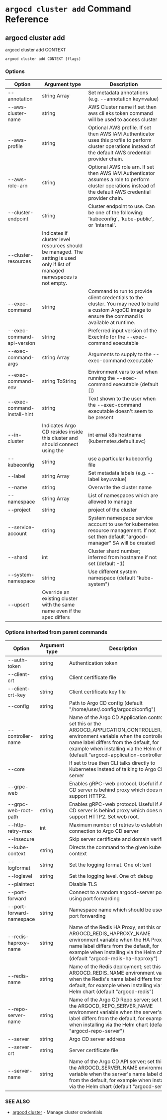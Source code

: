 # `argocd cluster add` Command Reference

## argocd cluster add

argocd cluster add CONTEXT

```
argocd cluster add CONTEXT [flags]
```

### Options

| Option | Argument type | Description |
| ---------------- | ------ | ---- |
| --annotation | string Array| Set metadata annotations (e.g. --annotation key=value) |
| --aws-cluster-name | string | AWS Cluster name if set then aws cli eks token command will be used to access cluster |
| --aws-profile | string | Optional AWS profile. If set then AWS IAM Authenticator uses this profile to perform cluster operations instead of the default AWS credential provider chain. |
| --aws-role-arn | string | Optional AWS role arn. If set then AWS IAM Authenticator assumes a role to perform cluster operations instead of the default AWS credential provider chain. |
| --cluster-endpoint | string | Cluster endpoint to use. Can be one of the following: 'kubeconfig', 'kube-public', or 'internal'. |
| --cluster-resources| Indicates if cluster level resources should be managed. The setting is used only if list of managed namespaces is not empty. |
| --exec-command | string | Command to run to provide client credentials to the cluster. You may need to build a custom ArgoCD image to ensure the command is available at runtime. |
| --exec-command-api-version | string | Preferred input version of the ExecInfo for the --exec-command executable |
| --exec-command-args | string Array| Arguments to supply to the --exec-command executable |
| --exec-command-env | string ToString| Environment vars to set when running the --exec-command executable (default []) |
| --exec-command-install-hint | string | Text shown to the user when the --exec-command executable doesn't seem to be present |
| --in-cluster| Indicates Argo CD resides inside this cluster and should connect using the | int ernal k8s hostname (kubernetes.default.svc) |
| --kubeconfig | string | use a particular kubeconfig file |
| --label | string Array| Set metadata labels (e.g. --label key=value) |
| --name | string | Overwrite the cluster name |
| --namespace | string Array| List of namespaces which are allowed to manage |
| --project | string | project of the cluster |
| --service-account | string | System namespace service account to use for kubernetes resource management. If not set then default "argocd-manager" SA will be created |
| --shard | int | Cluster shard number; inferred from hostname if not set (default -1) |
| --system-namespace | string | Use different system namespace (default "kube-system") |
| --upsert| Override an existing cluster with the same name even if the spec differs |

### Options inherited from parent commands

| Option | Argument type | Description |
| ---------------- | ------ | ---- |
| --auth-token | string | Authentication token |
| --client-crt | string | Client certificate file |
| --client-crt-key | string | Client certificate key file |
| --config | string | Path to Argo CD config (default "/home/user/.config/argocd/config") |
| --controller-name | string | Name of the Argo CD Application controller; set this or the ARGOCD_APPLICATION_CONTROLLER_NAME environment variable when the controller's name label differs from the default, for example when installing via the Helm chart (default "argocd-application-controller") |
| --core | |If set to true then CLI talks directly to Kubernetes instead of talking to Argo CD API server |
| --grpc-web | |Enables gRPC-web protocol. Useful if Argo CD server is behind proxy which does not support HTTP2. |
| --grpc-web-root-path | string | Enables gRPC-web protocol. Useful if Argo CD server is behind proxy which does not support HTTP2. Set web root. |
| --http-retry-max | int | Maximum number of retries to establish http connection to Argo CD server |
| --insecure | |Skip server certificate and domain verification |
| --kube-context | string | Directs the command to the given kube-context |
| --logformat | string | Set the logging format. One of: text|json (default "text") |
| --loglevel | string | Set the logging level. One of: debug|info|warn|error (default "info") |
| --plaintext | |Disable TLS |
| --port-forward | |Connect to a random argocd-server port using port forwarding |
| --port-forward-namespace | string | Namespace name which should be used for port forwarding |
| --redis-haproxy-name | string | Name of the Redis HA Proxy; set this or the ARGOCD_REDIS_HAPROXY_NAME environment variable when the HA Proxy's name label differs from the default, for example when installing via the Helm chart (default "argocd-redis-ha-haproxy") |
| --redis-name | string | Name of the Redis deployment; set this or the ARGOCD_REDIS_NAME environment variable when the Redis's name label differs from the default, for example when installing via the Helm chart (default "argocd-redis") |
| --repo-server-name | string | Name of the Argo CD Repo server; set this or the ARGOCD_REPO_SERVER_NAME environment variable when the server's name label differs from the default, for example when installing via the Helm chart (default "argocd-repo-server") |
| --server | string | Argo CD server address |
| --server-crt | string | Server certificate file |
| --server-name | string | Name of the Argo CD API server; set this or the ARGOCD_SERVER_NAME environment variable when the server's name label differs from the default, for example when installing via the Helm chart (default "argocd-server") |

### SEE ALSO

* [argocd cluster](argocd_cluster.md)	 - Manage cluster credentials


